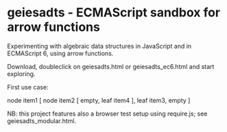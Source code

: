 # geiesadts - ECMAScript sandbox for arrow functions
Experimenting with algebraic data structures in JavaScript and in ECMAScript 6, using arrow functions.

Download, doubleclick on geiesadts.html or geiesadts_ec6.html and start exploring.

First use case: 

node item1 [
  node item2 [
    empty,
    leaf item4
  ],
  leaf item3,
  empty
] 


NB: this project features also a browser test setup using require.js; see geiesadts_modular.html.
